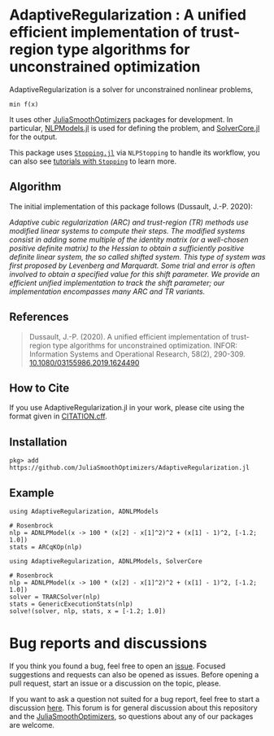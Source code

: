 # AdaptiveRegularization : A unified efficient implementation of trust-region type algorithms for unconstrained optimization

AdaptiveRegularization is a solver for unconstrained nonlinear problems,

    min f(x)

It uses other [JuliaSmoothOptimizers](https://juliasmoothoptimizers.github.io/) packages for development.
In particular, [NLPModels.jl](https://github.com/JuliaSmoothOptimizers/NLPModels.jl) is used for defining the problem, and [SolverCore.jl](https://github.com/JuliaSmoothOptimizers/SolverCore.jl) for the output.

This package uses [`Stopping.jl`](https://github.com/SolverStoppingJulia/Stopping.jl) via `NLPStopping` to handle its workflow, you can also see [tutorials with `Stopping`](https://solverstoppingjulia.github.io/StoppingTutorials.jl) to learn more.

## Algorithm

The initial implementation of this package follows (Dussault, J.-P. 2020):

*Adaptive cubic regularization (ARC) and trust-region (TR) methods use modified linear systems to compute their steps. The modified systems consist in adding some multiple of the identity matrix (or a well-chosen positive definite matrix) to the Hessian to obtain a sufficiently positive definite linear system, the so called shifted system. This type of system was first proposed by Levenberg and Marquardt. Some trial and error is often involved to obtain a specified value for this shift parameter. We provide an efficient unified implementation to track the shift parameter; our implementation encompasses many ARC and TR variants.*

## References

> Dussault, J.-P. (2020).
> A unified efficient implementation of trust-region type algorithms for unconstrained optimization.
> INFOR: Information Systems and Operational Research, 58(2), 290-309.
> [10.1080/03155986.2019.1624490](https://doi.org/10.1080/03155986.2019.1624490)

## How to Cite

If you use AdaptiveRegularization.jl in your work, please cite using the format given in [CITATION.cff](https://github.com/JuliaSmoothOptimizers/AdaptiveRegularization.jl/blob/main/CITATION.cff).  <!--https://citation-file-format.github.io/cff-initializer-javascript/#/ -->

## Installation

`pkg> add https://github.com/JuliaSmoothOptimizers/AdaptiveRegularization.jl`

## Example

```@example
using AdaptiveRegularization, ADNLPModels

# Rosenbrock
nlp = ADNLPModel(x -> 100 * (x[2] - x[1]^2)^2 + (x[1] - 1)^2, [-1.2; 1.0])
stats = ARCqKOp(nlp)
```

```@example
using AdaptiveRegularization, ADNLPModels, SolverCore

# Rosenbrock
nlp = ADNLPModel(x -> 100 * (x[2] - x[1]^2)^2 + (x[1] - 1)^2, [-1.2; 1.0])
solver = TRARCSolver(nlp)
stats = GenericExecutionStats(nlp)
solve!(solver, nlp, stats, x = [-1.2; 1.0])
```

# Bug reports and discussions

If you think you found a bug, feel free to open an [issue](https://github.com/JuliaSmoothOptimizers/AdaptiveRegularization.jl/issues).
Focused suggestions and requests can also be opened as issues. Before opening a pull request, start an issue or a discussion on the topic, please.

If you want to ask a question not suited for a bug report, feel free to start a discussion [here](https://github.com/JuliaSmoothOptimizers/Organization/discussions). This forum is for general discussion about this repository and the [JuliaSmoothOptimizers](https://github.com/JuliaSmoothOptimizers), so questions about any of our packages are welcome.
